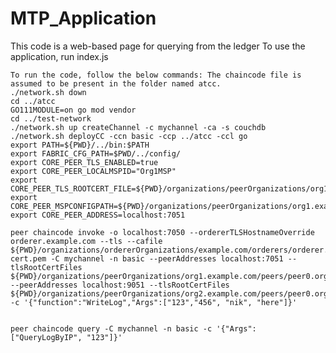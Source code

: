 # MTP_Application
This code is a web-based page for querying from the ledger
To use the application, run index.js

    To run the code, follow the below commands: The chaincode file is assumed to be present in the folder named atcc.
    ./network.sh down
    cd ../atcc
    GO111MODULE=on go mod vendor
    cd ../test-network
    ./network.sh up createChannel -c mychannel -ca -s couchdb
    ./network.sh deployCC -ccn basic -ccp ../atcc -ccl go
    export PATH=${PWD}/../bin:$PATH
    export FABRIC_CFG_PATH=$PWD/../config/
    export CORE_PEER_TLS_ENABLED=true
    export CORE_PEER_LOCALMSPID="Org1MSP"
    export CORE_PEER_TLS_ROOTCERT_FILE=${PWD}/organizations/peerOrganizations/org1.example.com/peers/peer0.org1.example.com/tls/ca.crt
    export CORE_PEER_MSPCONFIGPATH=${PWD}/organizations/peerOrganizations/org1.example.com/users/Admin@org1.example.com/msp
    export CORE_PEER_ADDRESS=localhost:7051

    peer chaincode invoke -o localhost:7050 --ordererTLSHostnameOverride orderer.example.com --tls --cafile ${PWD}/organizations/ordererOrganizations/example.com/orderers/orderer.example.com/msp/tlscacerts/tlsca.example.com-cert.pem -C mychannel -n basic --peerAddresses localhost:7051 --tlsRootCertFiles ${PWD}/organizations/peerOrganizations/org1.example.com/peers/peer0.org1.example.com/tls/ca.crt --peerAddresses localhost:9051 --tlsRootCertFiles ${PWD}/organizations/peerOrganizations/org2.example.com/peers/peer0.org2.example.com/tls/ca.crt -c '{"function":"WriteLog","Args":["123","456", "nik", "here"]}'


    peer chaincode query -C mychannel -n basic -c '{"Args":["QueryLogByIP", "123"]}'
